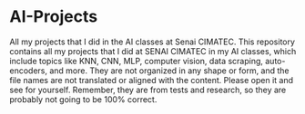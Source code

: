 # AI-Projects
All my projects that I did in the AI classes at Senai CIMATEC.
This repository contains all my projects that I did at SENAI CIMATEC in my AI classes, which include topics like KNN, CNN, MLP, computer vision, data scraping, auto-encoders, and more. They are not organized in any shape or form, and the file names are not translated or aligned with the content. Please open it and see for yourself. Remember, they are from tests and research, so they are probably not going to be 100% correct.
